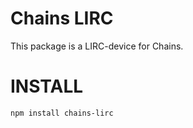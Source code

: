Chains LIRC
===========

This package is a LIRC-device for Chains.

INSTALL
=======

`npm install chains-lirc`


